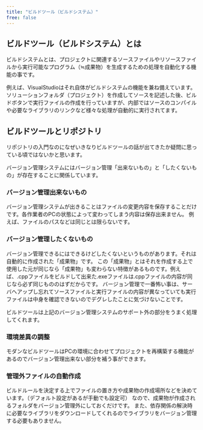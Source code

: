 ```yaml
---
title: "ビルドツール（ビルドシステム）"
free: false
---
```


## ビルドツール（ビルドシステム）とは

ビルドシステムとは、プロジェクトに関連するソースファイルやリソースファイルから実行可能なプログラム（≒成果物）を生成するための処理を自動化する機能の事です。

例えば、VisualStudioはそれ自体がビルドシステムの機能を兼ね備えています。
ソリューションフォルダ（プロジェクト）を作成してソースを記述した後、ビルドボタンで実行ファイルの作成を行っていますが、内部ではソースのコンパイルや必要なライブラリのリンクなど様々な処理が自動的に実行されてます。

## ビルドツールとリポジトリ

リポジトリの入門なのになぜいきなりビルドツールの話が出てきたか疑問に思っている頃ではないかと思います。

バージョン管理システムにはバージョン管理「出来ないもの」と「したくないもの」が存在することに関係しています。

### バージョン管理出来ないもの

バージョン管理システムが出きることはファイルの変更内容を保存することだけです。各作業者のPCの状態によって変わってしまう内容は保存出来ません。
例えば、ファイルのパスなどは同じとは限らないです。

### バージョン管理したくないもの

バージョン管理できるにはできるけどしたくないというものがあります。それは自動的に作成された「成果物」です。
この「成果物」とはそれを作成する上で使用した元が同じなら「成果物」も変わらない特徴があるものです。例えば、.cppファイルをビルドして出来た.exeファイルは.cppファイルの内容が同じなら必ず同じもののはずだからです。
バージョン管理で一番怖い事は、サーバへアップし忘れてソースファイルと実行ファイルの内容が異なっていても実行ファイルは中身を確認できないのでデグレしたことに気づけないことです。

ビルドツールは上記のバージョン管理システムのサポート外の部分をうまく処理してくれます。

### 環境差異の調整

モダンなビルドツールはPCの環境に合わせてプロジェクトを再構築する機能があるのでバージョン管理出来ない部分を補う事ができます。

### 管理外ファイルの自動作成

ビルドルールを決定する上でファイルの置き方や成果物の作成場所などを決めています。（デフォルト設定があるが手動でも設定可）
なので、成果物が作成されるフォルダをバージョン管理外にしておくだけです。
また、依存関係の解決時に必要なライブラリをダウンロードしてくれるのでライブラリをバージョン管理する必要もありません。

